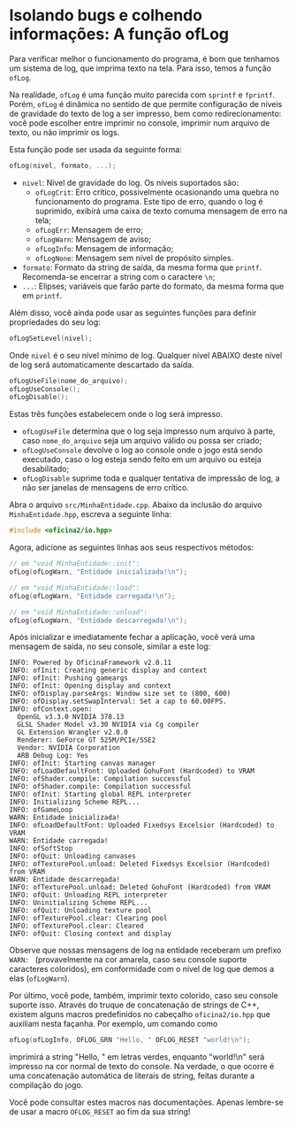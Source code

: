 # Isolando bugs e colhendo informações: A função ofLog

Para verificar melhor o funcionamento do programa, é bom que tenhamos um sistema de log, que imprima texto na tela. Para isso, temos a função `ofLog`.

Na realidade, `ofLog` é uma função muito parecida com `sprintf` e `fprintf`. Porém, `ofLog` é dinâmica no sentido de que permite configuração de níveis de gravidade do texto de log a ser impresso, bem como redirecionamento: você pode escolher entre imprimir no console, imprimir num arquivo de texto, ou não imprimir os logs.

Esta função pode ser usada da seguinte forma:

```cpp
ofLog(nivel, formato, ...);
```

- `nivel`: Nível de gravidade do log. Os níveis suportados são:
	- `ofLogCrit`: Erro crítico, possivelmente ocasionando uma quebra no funcionamento do programa. Este tipo de erro, quando o log é suprimido, exibirá uma caixa de texto comuma mensagem de erro na tela;
	- `ofLogErr`: Mensagem de erro;
	- `ofLogWarn`: Mensagem de aviso;
	- `ofLogInfo`: Mensagem de informação;
	- `ofLogNone`: Mensagem sem nível de propósito simples.
- `formato`: Formato da string de saída, da mesma forma que `printf`. Recomenda-se encerrar a string com o caractere `\n`;
- `...`: Elipses; variáveis que farão parte do formato, da mesma forma que em `printf`.

Além disso, você ainda pode usar as seguintes funções para definir propriedades do seu log:

```cpp
ofLogSetLevel(nivel);
```

Onde `nivel` é o seu nível mínimo de log. Qualquer nível ABAIXO deste nível de log será automaticamente descartado da saída.


```cpp
ofLogUseFile(nome_do_arquivo);
ofLogUseConsole();
ofLogDisable();
```

Estas três funções estabelecem onde o log será impresso.

- `ofLogUseFile` determina que o log seja impresso num arquivo à parte, caso `nome_do_arquivo` seja um arquivo válido ou possa ser criado;
- `ofLogUseConsole` devolve o log ao console onde o jogo está sendo executado, caso o log esteja sendo feito em um arquivo ou esteja desabilitado;
- `ofLogDisable` suprime toda e qualquer tentativa de impressão de log, a não ser janelas de mensagens de erro crítico.

Abra o arquivo `src/MinhaEntidade.cpp`.
Abaixo da inclusão do arquivo `MinhaEntidade.hpp`, escreva a seguinte linha:

```cpp
#include <oficina2/io.hpp>
```

Agora, adicione as seguintes linhas aos seus respectivos métodos:

```cpp
// em "void MinhaEntidade::init":
ofLog(ofLogWarn, "Entidade inicializada!\n");

// em "void MinhaEntidade::load":
ofLog(ofLogWarn, "Entidade carregada!\n");

// em "void MinhaEntidade::unload":
ofLog(ofLogWarn, "Entidade descarregada!\n");
```

Após inicializar e imediatamente fechar a aplicação, você verá uma mensagem de saída, no seu console, similar a este log:

```
INFO: Powered by OficinaFramework v2.0.11
INFO: ofInit: Creating generic display and context
INFO: ofInit: Pushing gameargs
INFO: ofInit: Opening display and context
INFO: ofDisplay.parseArgs: Window size set to (800, 600)
INFO: ofDisplay.setSwapInterval: Set a cap to 60.00FPS.
INFO: ofContext.open: 
  OpenGL v3.3.0 NVIDIA 378.13
  GLSL Shader Model v3.30 NVIDIA via Cg compiler
  GL Extension Wrangler v2.0.0
  Renderer: GeForce GT 525M/PCIe/SSE2
  Vendor: NVIDIA Corporation
  ARB Debug Log: Yes
INFO: ofInit: Starting canvas manager
INFO: ofLoadDefaultFont: Uploaded GohuFont (Hardcoded) to VRAM
INFO: ofShader.compile: Compilation successful
INFO: ofShader.compile: Compilation successful
INFO: ofInit: Starting global REPL interpreter
INFO: Initializing Scheme REPL...
INFO: ofGameLoop
WARN: Entidade inicializada!
INFO: ofLoadDefaultFont: Uploaded Fixedsys Excelsior (Hardcoded) to VRAM
WARN: Entidade carregada!
INFO: ofSoftStop
INFO: ofQuit: Unloading canvases
INFO: ofTexturePool.unload: Deleted Fixedsys Excelsior (Hardcoded) from VRAM
WARN: Entidade descarregada!
INFO: ofTexturePool.unload: Deleted GohuFont (Hardcoded) from VRAM
INFO: ofQuit: Unloading REPL interpreter
INFO: Uninitializing Scheme REPL...
INFO: ofQuit: Unloading texture pool
INFO: ofTexturePool.clear: Clearing pool
INFO: ofTexturePool.clear: Cleared
INFO: ofQuit: Closing context and display
```

Observe que nossas mensagens de log na entidade receberam um prefixo `WARN: ` (provavelmente na cor amarela, caso seu console suporte caracteres coloridos), em conformidade com o nível de log que demos a elas (`ofLogWarn`).

Por último, você pode, também, imprimir texto colorido, caso seu console suporte isso. Através do truque de concatenação de strings de C++, existem alguns macros predefinidos no cabeçalho `oficina2/io.hpp` que auxiliam nesta façanha.
Por exemplo, um comando como

```cpp
ofLog(ofLogInfo, OFLOG_GRN "Hello, " OFLOG_RESET "world!\n");
```

imprimirá a string "Hello, " em letras verdes, enquanto "world!\n" será impresso na cor normal de texto do console.
Na verdade, o que ocorre é uma concatenação automática de literais de string, feitas durante a compilação do jogo.

Você pode consultar estes macros nas documentações. Apenas lembre-se de usar a macro `OFLOG_RESET` ao fim da sua string!
